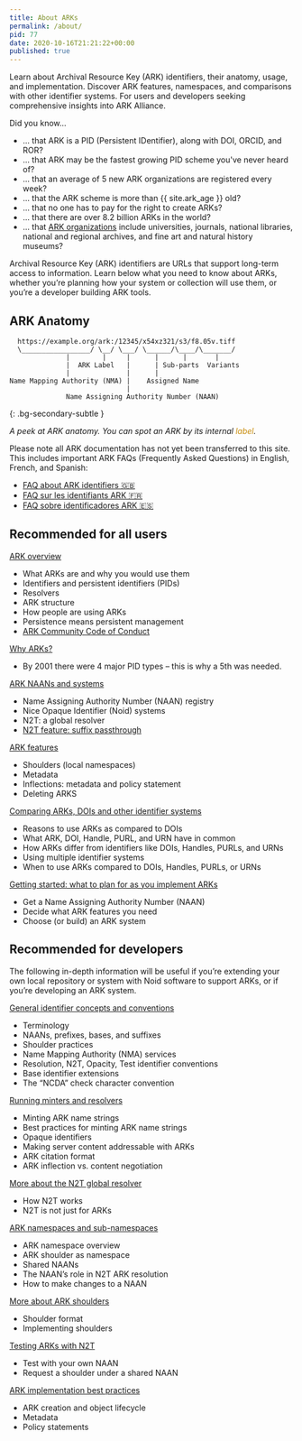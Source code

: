 ```yaml
---
title: About ARKs
permalink: /about/
pid: 77
date: 2020-10-16T21:21:22+00:00
published: true
---
```


Learn about Archival Resource Key (ARK) identifiers, their anatomy, usage, and
implementation. Discover ARK features, namespaces, and comparisons with other
identifier systems. For users and developers seeking comprehensive insights
into ARK Alliance.

<!--more-->

Did you know...

* ... that ARK is a PID (Persistent IDentifier), along with DOI, ORCID, and ROR?
* ... that ARK may be the fastest growing PID scheme you've never heard of?
* ... that an average of 5 new ARK organizations are registered every week?
* ... that the ARK scheme is more than {{ site.ark_age }} old?
* ... that no one has to pay for the right to create ARKs?
* ... that there are over 8.2 billion ARKs in the world?
* ... that [ARK organizations](naan-stats.md) include universities, journals, national libraries, national and regional archives, and fine art and natural history museums?

Archival Resource Key (ARK) identifiers are URLs that support long-term access
to information. Learn below what you need to know about ARKs, whether you’re
planning how your system or collection will use them, or you’re a developer
building ARK tools.

## ARK Anatomy

      https://example.org/ark:/12345/x54xz321/s3/f8.05v.tiff
      \_________________/ \__/ \___/ \______/\____/\_______/
                  |        |     |      |      |       |
                  |  ARK Label   |      | Sub-parts  Variants
                  |              |      |
    Name Mapping Authority (NMA) |    Assigned Name
                                 |
                  Name Assigning Authority Number (NAAN)
{: .bg-secondary-subtle }

*A peek at ARK anatomy. You can spot an ARK by its internal* *<span
class="has-inline-color" style="color:#c88c0a">label</span>.*

Please note all ARK documentation has not yet been transferred to this site.
This includes important ARK FAQs (Frequently Asked Questions) in English,
French, and Spanish:

-   [FAQ about ARK identifiers 🇬🇧]
-   [FAQ sur les identifiants ARK 🇫🇷]
-   [FAQ sobre identificadores ARK 🇪🇸]

## Recommended for all users

[ARK overview]

-   What ARKs are and why you would use them
-   Identifiers and persistent identifiers (PIDs)
-   Resolvers
-   ARK structure
-   How people are using ARKs
-   Persistence means persistent management
-   [ARK Community Code of Conduct]

[Why ARKs?]

-   By 2001 there were 4 major PID types – this is why a 5th was needed.

[ARK NAANs and systems]

-   Name Assigning Authority Number (NAAN) registry
-   Nice Opaque Identifier (Noid) systems
-   N2T: a global resolver
-   [N2T feature: suffix passthrough]

[ARK features]

-   Shoulders (local namespaces)
-   Metadata
-   Inflections: metadata and policy statement
-   Deleting ARKS

[Comparing ARKs, DOIs and other identifier systems]

-   Reasons to use ARKs as compared to DOIs
-   What ARK, DOI, Handle, PURL, and URN have in common
-   How ARKs differ from identifiers like DOIs, Handles, PURLs, and URNs
-   Using multiple identifier systems
-   When to use ARKs compared to DOIs, Handles, PURLs, or URNs

[Getting started: what to plan for as you implement ARKs]

-   Get a Name Assigning Authority Number (NAAN)
-   Decide what ARK features you need
-   Choose (or build) an ARK system

## Recommended for developers

The following in-depth information will be useful if you’re extending your own
local repository or system with Noid software to support ARKs, or if you’re
developing an ARK system.

[General identifier concepts and conventions]

-   Terminology
-   NAANs, prefixes, bases, and suffixes
-   Shoulder practices
-   Name Mapping Authority (NMA) services
-   Resolution, N2T, Opacity, Test identifier conventions
-   Base identifier extensions
-   The “NCDA” check character convention

[Running minters and resolvers]

-   Minting ARK name strings
-   Best practices for minting ARK name strings
-   Opaque identifiers
-   Making server content addressable with ARKs
-   ARK citation format
-   ARK inflection vs. content negotiation

[More about the N2T global resolver]

-   How N2T works
-   N2T is not just for ARKs

[ARK namespaces and sub-namespaces]

-   ARK namespace overview
-   ARK shoulder as namespace
-   Shared NAANs
-   The NAAN’s role in N2T ARK resolution
-   How to make changes to a NAAN

[More about ARK shoulders]

-   Shoulder format
-   Implementing shoulders

[Testing ARKs with N2T]

-   Test with your own NAAN
-   Request a shoulder under a shared NAAN

[ARK implementation best practices]

-   ARK creation and object lifecycle
-   Metadata
-   Policy statements

[FAQ about ARK identifiers 🇬🇧]: about-ark-faq-en.md
[FAQ sur les identifiants ARK 🇫🇷]: https://wiki.lyrasis.org/pages/viewpage.action?pageId=178880619
[FAQ sobre identificadores ARK 🇪🇸]: https://wiki.lyrasis.org/pages/viewpage.action?pageId=185991610
[ARK overview]: about-ark-overview.md
[ARK Community Code of Conduct]: about-ark-community-code-of-conduct.md
[Why ARKs?]: about-the-ark-origin-story.md
[ARK NAANs and systems]: about-ark-naans-and-systems.md
[N2T feature: suffix passthrough]: about-ark-naans-and-systems.md#n2t-feature-suffix-passthrough
[ARK features]: about-ark-features.md
[Comparing ARKs, DOIs and other identifier systems]: about-comparing-arks-and-other-identifiers.md
[Getting started: what to plan for as you implement ARKs]: about-getting-started-implementing-arks.md
[General identifier concepts and conventions]: about-identifier-concepts-and-conventions.md
[Running minters and resolvers]: about-running-minters-and-resolvers.md
[More about the N2T global resolver]: about-n2t-global-resolver.md
[ARK namespaces and sub-namespaces]: about-ark-namespaces.md
[More about ARK shoulders]: about-shoulders.md
[Testing ARKs with N2T]: about-testing-arks.md
[ARK implementation best practices]: about-best-practices.md

